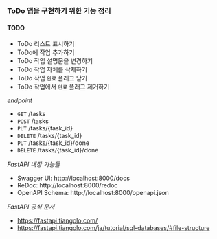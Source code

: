 ### ToDo 앱을 구현하기 위한 기능 정리

#### TODO
- ToDo 리스트 표시하기
- ToDo에 작업 추가하기
- ToDo 작업 설명문을 변경하기
- ToDo 작업 자체를 삭제하기
- ToDo 작업 `완료` 플래그 닫기
- ToDo 작업에서 `완료` 플래그 제거하기

_endpoint_

- `GET` /tasks
- `POST` /tasks
- `PUT` /tasks/{task_id}
- `DELETE` /tasks/{task_id}
- `PUT` /tasks/{task_id}/done
- `DELETE` /tasks/{task_id}/done

_FastAPI 내장 기능들_
- Swagger UI: http://localhost:8000/docs
- ReDoc: http://localhost:8000/redoc
- OpenAPI Schema: http://localhost:8000/openapi.json

_FastAPI 공식 문서_

- https://fastapi.tiangolo.com/
- https://fastapi.tiangolo.com/ja/tutorial/sql-databases/#file-structure